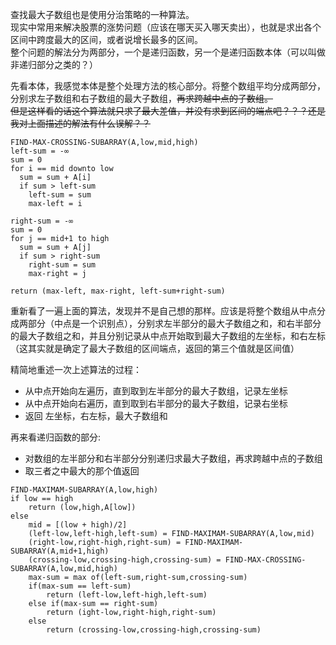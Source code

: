 查找最大子数组也是使用分治策略的一种算法。    
现实中常用来解决股票的涨势问题（应该在哪天买入哪天卖出），也就是求出各个区间中跨度最大的区间，或者说增长最多的区间。   
整个问题的解法分为两部分，一个是递归函数，另一个是递归函数本体（可以叫做非递归部分之类的？）     

先看本体，我感觉本体是整个处理方法的核心部分。将整个数组平均分成两部分，分别求左子数组和右子数组的最大子数组，~~再求跨越中点的子数组。   
但是这样看的话这个算法就只求了最大差值，并没有求到区间的端点吧？？？还是我对上面描述的解法有什么误解？？~~

```
FIND-MAX-CROSSING-SUBARRAY(A,low,mid,high)
left-sum = -∞
sum = 0
for i == mid downto low
  sum = sum + A[i]
  if sum > left-sum
    left-sum = sum
    max-left = i
    
right-sum = -∞
sum = 0
for j == mid+1 to high
  sum = sum + A[j]
  if sum > right-sum
    right-sum = sum
    max-right = j
    
return (max-left, max-right, left-sum+right-sum)
```

重新看了一遍上面的算法，发现并不是自己想的那样。应该是将整个数组从中点分成两部分（中点是一个识别点），分别求左半部分的最大子数组之和，和右半部分的最大子数组之和，并且分别记录从中点开始取到最大子数组的左坐标，和右左标（这其实就是确定了最大子数组的区间端点，返回的第三个值就是区间值）

精简地重述一次上述算法的过程：

- 从中点开始向左遍历，直到取到左半部分的最大子数组，记录左坐标
- 从中点开始向右遍历，直到取到右半部分的最大子数组，记录右坐标
- 返回 左坐标，右左标，最大子数组和



再来看递归函数的部分:

- 对数组的左半部分和右半部分分别递归求最大子数组，再求跨越中点的子数组
- 取三者之中最大的那个值返回

```
FIND-MAXIMAM-SUBARRAY(A,low,high)
if low == high
	return (low,high,A[low])
else
	mid = [(low + high)/2]
	(left-low,left-high,left-sum) = FIND-MAXIMAM-SUBARRAY(A,low,mid)
	(right-low,right-high,right-sum) = FIND-MAXIMAM-SUBARRAY(A,mid+1,high)
	(crossing-low,crossing-high,crossing-sum) = FIND-MAX-CROSSING-SUBARRAY(A,low,mid,high)
	max-sum = max of(left-sum,right-sum,crossing-sum)
	if(max-sum == left-sum)
		return (left-low,left-high,left-sum)
	else if(max-sum == right-sum)
		return (ight-low,right-high,right-sum)
	else
		return (crossing-low,crossing-high,crossing-sum)
```

